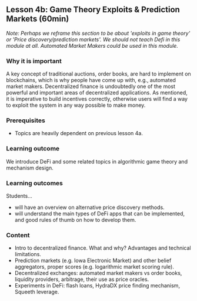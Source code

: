 
## Lesson 4b: Game Theory Exploits & Prediction Markets (60min)

*Note: Perhaps we reframe this section to be about 'exploits in game theory' or 'Price discovery/prediction markets'. We should not teach Defi in this module at all. Automated Market Makers could be used in this module.*

### Why it is important
A key concept of traditional auctions, order books, are hard to implement on blockchains, which is why people have come up with, e.g., automated market makers. Decentralized finance is undoubtedly one of the most powerful and important areas of decentralized applications. As mentioned, it is imperative to build incentives correctly, otherwise users will find a way to exploit the system in any way possible to make money.

### Prerequisites 
- Topics are heavily dependent on previous lesson 4a.

### Learning outcome
We introduce DeFi and some related topics in algorithmic game theory and mechanism design. 

### Learning outcomes
Students...
- will have an overview on alternative price discovery methods.
- will understand the main types of DeFi apps that can be implemented, and good rules of thumb on how to develop them.

### Content
- Intro to decentralized finance. What and why? Advantages and technical limitations.
- Prediction markets (e.g. Iowa Electronic Market) and other belief aggregators, proper scores (e.g. logarithmic market scoring rule). 
- Decentralized exchanges: automated market makers vs order books, liquidity providers, arbitrage, their use as price oracles. 
- Experiments in DeFi: flash loans, HydraDX price finding mechanism, Squeeth leverage.
